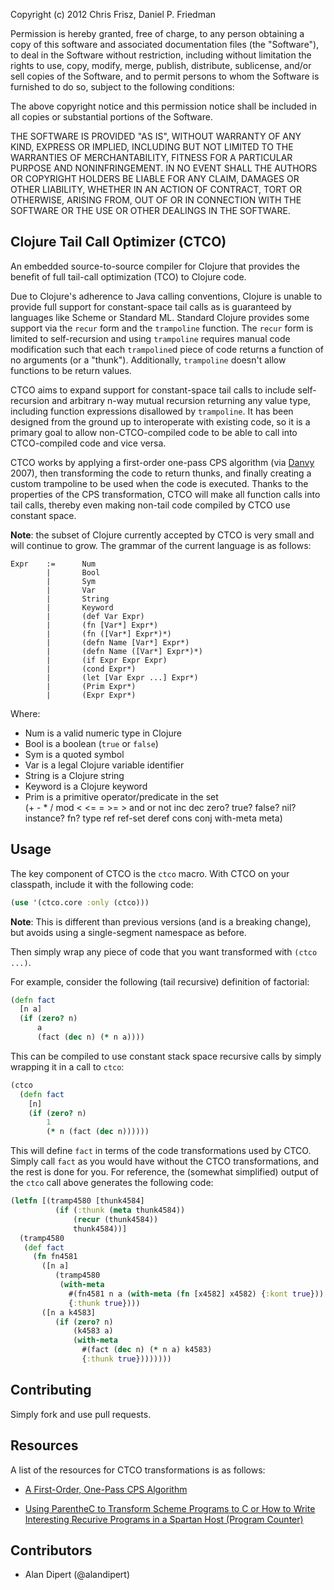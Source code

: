Copyright (c) 2012 Chris Frisz, Daniel P. Friedman

Permission is hereby granted, free of charge, to any person obtaining
a copy of this software and associated documentation files (the
"Software"), to deal in the Software without restriction, including
without limitation the rights to use, copy, modify, merge, publish,
distribute, sublicense, and/or sell copies of the Software, and to
permit persons to whom the Software is furnished to do so, subject to
the following conditions:

The above copyright notice and this permission notice shall be
included in all copies or substantial portions of the Software.

THE SOFTWARE IS PROVIDED "AS IS", WITHOUT WARRANTY OF ANY KIND,
EXPRESS OR IMPLIED, INCLUDING BUT NOT LIMITED TO THE WARRANTIES OF
MERCHANTABILITY, FITNESS FOR A PARTICULAR PURPOSE AND
NONINFRINGEMENT. IN NO EVENT SHALL THE AUTHORS OR COPYRIGHT HOLDERS BE
LIABLE FOR ANY CLAIM, DAMAGES OR OTHER LIABILITY, WHETHER IN AN ACTION
OF CONTRACT, TORT OR OTHERWISE, ARISING FROM, OUT OF OR IN CONNECTION
WITH THE SOFTWARE OR THE USE OR OTHER DEALINGS IN THE SOFTWARE.


## Clojure Tail Call Optimizer (CTCO)

An embedded source-to-source compiler for Clojure that provides the
benefit of full tail-call optimization (TCO) to Clojure code.

Due to Clojure's adherence to Java calling conventions, Clojure is
unable to provide full support for constant-space tail calls as is
guaranteed by languages like Scheme or Standard ML. Standard Clojure
provides some support via the `recur` form and the `trampoline`
function. The `recur` form is limited to self-recursion and using
`trampoline` requires manual code modification such that each
`trampoline`d piece of code returns a function of no arguments (or a
"thunk"). Additionally, `trampoline` doesn't allow functions to be
return values.

CTCO aims to expand support for constant-space tail calls to include
self-recursion and arbitrary n-way mutual recursion returning any
value type, including function expressions disallowed by
`trampoline`. It has been designed from the ground up to interoperate
with existing code, so it is a primary goal to allow non-CTCO-compiled
code to be able to call into CTCO-compiled code and vice versa.

CTCO works by applying a first-order one-pass CPS algorithm (via
[Danvy](http://www.cs.au.dk/~danvy/index-previous.html) 2007), then
transforming the code to return thunks, and finally creating a custom
trampoline to be used when the code is executed. Thanks to the
properties of the CPS transformation, CTCO will make all function calls
into tail calls, thereby even making non-tail code compiled by CTCO use
constant space.

**Note**: the subset of Clojure currently accepted by CTCO is very
small and will continue to grow. The grammar of the current language
is as follows:

    Expr    :=      Num  
            |       Bool  
            |       Sym  
            |       Var  
            |       String
            |       Keyword
            |       (def Var Expr)
            |       (fn [Var*] Expr*)  
            |       (fn ([Var*] Expr*)*)
            |       (defn Name [Var*] Expr*)  
            |       (defn Name ([Var*] Expr*)*)  
            |       (if Expr Expr Expr)  
            |       (cond Expr*)
            |       (let [Var Expr ...] Expr*)
            |       (Prim Expr*)
            |       (Expr Expr*)

Where:

* Num is a valid numeric type in Clojure  
* Bool is a boolean (`true` or `false`)  
* Sym is a quoted symbol  
* Var is a legal Clojure variable identifier 
* String is a Clojure string
* Keyword is a Clojure keyword
* Prim is a primitive operator/predicate in the set   
   (+ - * / mod < <= = >= > and or not inc dec zero? true? false? nil?
   instance? fn? type ref ref-set deref cons conj with-meta meta)

## Usage

The key component of CTCO is the `ctco` macro. With CTCO on your
classpath, include it with the following code:

```clojure
(use '(ctco.core :only (ctco)))
```

**Note**: This is different than previous versions (and is a breaking
change), but avoids using a single-segment namespace as before.

Then simply wrap any piece of code that you want transformed with
`(ctco ...)`. 

For example, consider the following (tail recursive) definition of
factorial:

```clojure
(defn fact
  [n a]
  (if (zero? n)
      a
      (fact (dec n) (* n a))))
```

This can be compiled to use constant stack space recursive calls by
simply wrapping it in a call to `ctco`:

```clojure
(ctco
  (defn fact
    [n]
    (if (zero? n)
        1
        (* n (fact (dec n))))))
```

This will define `fact` in terms of the code transformations used by
CTCO. Simply call `fact` as you would have without the CTCO
transformations, and the rest is done for you. For reference, the
(somewhat simplified) output of the `ctco` call above generates the
following code:

```clojure
(letfn [(tramp4580 [thunk4584]
          (if (:thunk (meta thunk4584))
              (recur (thunk4584))
              thunk4584))]
  (tramp4580
   (def fact
     (fn fn4581
       ([n a]
          (tramp4580
           (with-meta
             #(fn4581 n a (with-meta (fn [x4582] x4582) {:kont true}))
             {:thunk true})))
       ([n a k4583]
          (if (zero? n)
              (k4583 a)
              (with-meta
                #(fact (dec n) (* n a) k4583)
                {:thunk true})))))))
```


## Contributing

Simply fork and use pull requests.


## Resources

A list of the resources for CTCO transformations is as follows:

* [A First-Order, One-Pass CPS Algorithm](http://www.brics.dk/RS/01/49/BRICS-RS-01-49.pdf)
  
* [Using ParentheC to Transform Scheme Programs to C or How to Write Interesting Recurive Programs in a Spartan Host (Program Counter)](https://www.google.com/url?sa=t&rct=j&q=&esrc=s&source=web&cd=1&ved=0CCUQFjAA&url=https%3A%2F%2Fwww.cs.indiana.edu%2Fcgi-pub%2Fc311%2Flib%2Fexe%2Ffetch.php%3Fmedia%3Dparenthec.pdf&ei=LNaST93BO4i46QHnyMCcBA&usg=AFQjCNG-Chb76N9lNVHO2ymtnAjo9Fvt0g&sig2=SR2itLI00reGEjRCrw-edQ&cad=rja)

## Contributors

* Alan Dipert (@alandipert)
